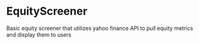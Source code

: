 # EquityScreener

Basic equity screener that utilizes yahoo finance API to pull equity metrics and display them to users
